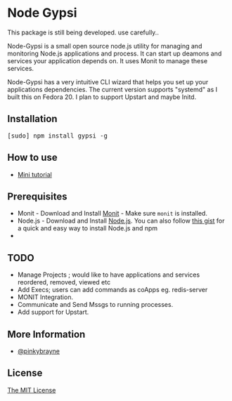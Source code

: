 # Node Gypsi

This package is still being developed. use carefully..

Node-Gypsi is a small open source node.js utility for managing and monitoring Node.js applications and process. It can start up
deamons and services your application depends on. It uses Monit to manage these services.

Node-Gypsi has a very intuitive CLI wizard that helps you set up your applications dependencies. The current version supports "systemd" as I built this on Fedora 20. I plan to support Upstart and maybe Initd.

## Installation
<pre>
[sudo] npm install gypsi -g
</pre>

## How to use
* [Mini tutorial](http://kodedx.tumblr.com/post/98159247059/how-to-use-node-gypsi)

## Prerequisites
* Monit - Download and Install [Monit](https://bitbucket.org/tildeslash/monit/) - Make sure `monit` is installed.
* Node.js - Download and Install [Node.js](http://www.nodejs.org/download/). You can also follow [this gist](https://gist.github.com/isaacs/579814) for a quick and easy way to install Node.js and npm
*

## TODO
* Manage Projects ; would like to have applications and services reordered, removed, viewed etc
* Add Execs; users can add commands as coApps eg. redis-server
* MONIT Integration.
* Communicate and Send Mssgs to running processes.
* Add support for Upstart.

## More Information
* [@pinkybrayne](http://www.twitter.net/pinkybrayne)


## License
[The MIT License](http://opensource.org/licenses/MIT)
